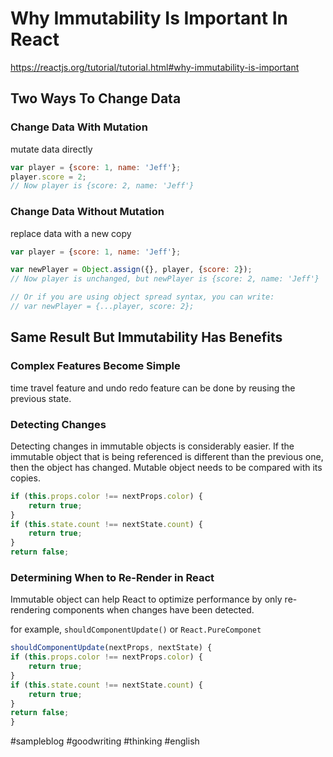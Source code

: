 # Why Immutability Is Important In React

https://reactjs.org/tutorial/tutorial.html#why-immutability-is-important

## Two Ways To Change Data

### Change Data With Mutation

mutate data directly

```js
var player = {score: 1, name: 'Jeff'};
player.score = 2;
// Now player is {score: 2, name: 'Jeff'}

```

### Change Data Without Mutation

replace data with a new copy

```js
var player = {score: 1, name: 'Jeff'};

var newPlayer = Object.assign({}, player, {score: 2});
// Now player is unchanged, but newPlayer is {score: 2, name: 'Jeff'}

// Or if you are using object spread syntax, you can write:
// var newPlayer = {...player, score: 2};
```

## Same Result But Immutability Has Benefits

### Complex Features Become Simple

time travel feature and undo redo feature can be done by reusing the previous state.

### Detecting Changes

Detecting changes in immutable objects is considerably easier.
If the immutable object that is being referenced is different than the previous one,
then the object has changed. Mutable object needs to be compared with its copies.

```js
if (this.props.color !== nextProps.color) {
    return true;
}
if (this.state.count !== nextState.count) {
    return true;
}
return false;
```

### Determining When to Re-Render in React

Immutable object can help React to optimize performance
by only re-rendering components when changes have been detected.

for example, `shouldComponentUpdate()` or `React.PureComponet`

```js
shouldComponentUpdate(nextProps, nextState) {
if (this.props.color !== nextProps.color) {
    return true;
}
if (this.state.count !== nextState.count) {
    return true;
}
return false;
}
```

#sampleblog #goodwriting #thinking #english
